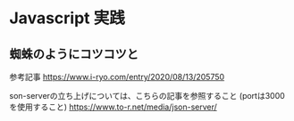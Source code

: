 # Javascript 実践
## 蜘蛛のようにコツコツと

参考記事
https://www.i-ryo.com/entry/2020/08/13/205750

son-serverの立ち上げについては、こちらの記事を参照すること
(portは3000を使用すること)
https://www.to-r.net/media/json-server/